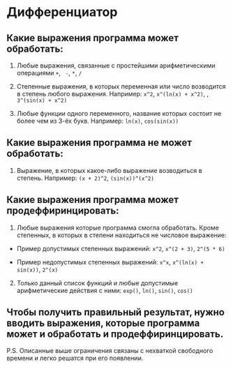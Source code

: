 # Дифференциатор


## Какие выражения программа может обработать:

1. Любые выражения, связанные с простейшими арифметическими операциями ```+```, ``` -```, ```*```, ```/```

2. Степенные выражения, в которых переменная или число возводится в степень любого выражения. Например: ```x^2```, ```x^(ln(x) + x^2)```, , ```3^(sin(x) + x^2)```

3. Любые функции одного переменного, название которых состоит не более чем из 3-ёх букв. Например: ```ln(x)```, ```cos(sin(x))```

## Какие выражения программа не может обработать:

1. Выражение, в которых какое-либо выражение возводиться в степень. Например: ```(x + 2)^2```, ```(sin(x))^(x^2)```



## Какие выражения программа может продеффиринцировать:

1. Любые выражения которые программа смогла обработать. Кроме степенных, в которых в степени находиться не числовое выражение:

- Пример допустимых степенных выражений: ```x^2```, ```x^(2 + 3)```, ```2^(5 * 6)```

- Пример недопустимых степенных выражений: ```x^x```, ```x^(ln(x) + sin(x))```, ```2^(x)```

2. Только данный список функций и любые допустимые арифметические действия с ними: ```exp()```, ```ln()```, ```sin()```, ```cos()```


## Чтобы получить правильный результат, нужно вводить выражения, которые программа может и обработать и продеффиринцировать.

P.S. Описанные выше ограничения связаны с нехваткой свободного времени и легко решатся при его появлении.